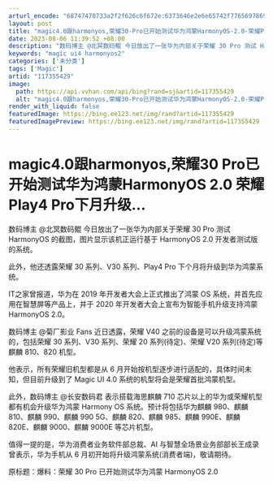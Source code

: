 ```yaml
---
arturl_encode: "68747470733a2f2f626c6f672e:6373646e2e6e65742f77656978696e5f33303839383535352f:61727469636c652f64657461696c732f313137333535343239"
layout: post
title: "magic4.0跟harmonyos,荣耀30-Pro已开始测试华为鸿蒙HarmonyOS-2.0-荣耀Play4-Pro下月升级..."
date: 2023-08-06 11:39:52 +08:00
description: "数码博主 @北冥数码鲲 今日放出了一张华为内部关于荣耀 30 Pro 测试 HarmonyOS 的截"
keywords: "magic ui4 harmonyos2"
categories: ['未分类']
tags: ['Magic']
artid: "117355429"
image:
  path: https://api.vvhan.com/api/bing?rand=sj&artid=117355429
  alt: "magic4.0跟harmonyos,荣耀30-Pro已开始测试华为鸿蒙HarmonyOS-2.0-荣耀Play4-Pro下月升级..."
render_with_liquid: false
featuredImage: https://bing.ee123.net/img/rand?artid=117355429
featuredImagePreview: https://bing.ee123.net/img/rand?artid=117355429
---
```


# magic4.0跟harmonyos,荣耀30 Pro已开始测试华为鸿蒙HarmonyOS 2.0 荣耀Play4 Pro下月升级...

数码博主 @北冥数码鲲 今日放出了一张华为内部关于荣耀 30 Pro 测试 HarmonyOS 的截图，图片显示该机正运行基于 HarmonyOS 2.0 开发者测试版的系统。

此外，他还透露荣耀 30 系列、V30 系列、Play4 Pro 下个月将升级到华为鸿蒙系统。

IT之家曾报道，华为在 2019 年开发者大会上正式推出了鸿蒙 OS 系统，并首先应用在智慧屏等产品上，并于 2020 年开发者大会上宣布为智能手机升级支持鸿蒙 HarmonyOS 2.0。

数码博主 @菊厂影业 Fans 近日透露，荣耀 V40 之前的设备是可以升级鸿蒙系统的，包括荣耀 30 系列、V30 系列、荣耀 20 系列(待定)、荣耀 V20 系列(待定)等麒麟 810、820 机型。

他表示，所有荣耀旧机型都是从 6 月开始按机型逐步进行适配的，具体时间未知，但目前升级到了 Magic UI 4.0 系统的机型将会是荣耀首批鸿蒙机型。

此外，数码博主 @长安数码君 表示搭载海思麒麟 710 芯片以上的华为或荣耀机型都有机会升级华为鸿蒙 Harmony OS 系统。预计将包括华为麒麟 980、麒麟 810、麒麟 990、麒麟 990 5G、麒麟 820、麒麟 985、麒麟 990E、麒麟 820E、麒麟 9000、麒麟 9000E 等芯片机型。

值得一提的是，华为消费者业务软件部总裁、AI 与智慧全场景业务部部长王成录曾表示，华为手机从 6 月初开始将升级鸿蒙系统(消费者端)，敬请期待。

原标题：爆料：荣耀 30 Pro 已开始测试华为鸿蒙 HarmonyOS 2.0